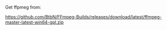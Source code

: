 
Get ffpmeg from:

https://github.com/BtbN/FFmpeg-Builds/releases/download/latest/ffmpeg-master-latest-win64-gpl.zip
